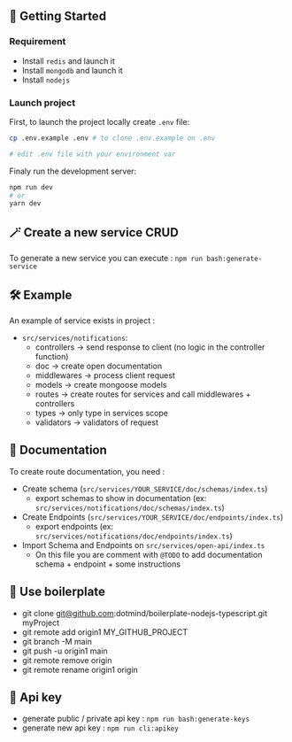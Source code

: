 ## 🚀 Getting Started
### Requirement

- Install `redis` and launch it
- Install `mongodb` and launch it
- Install `nodejs`


### Launch project

First, to launch the project locally create `.env` file:

```bash
cp .env.example .env # to clone .env.example on .env

# edit .env file with your environment var
```

Finaly run the development server:

```bash
npm run dev
# or
yarn dev
```

## 🪄 Create a new service CRUD

To generate a new service you can execute : `npm run bash:generate-service`

## 🛠 Example

An example of service exists in project :
- `src/services/notifications`:
  - controllers -> send response to client (no logic in the controller function)
  - doc -> create open documentation
  - middlewares -> process client request
  - models -> create mongoose models
  - routes -> create routes for services and call middlewares + controllers
  - types -> only type in services scope
  - validators -> validators of request

## 🚚 Documentation

To create route documentation, you need :
- Create schema (`src/services/YOUR_SERVICE/doc/schemas/index.ts`)
  - export schemas to show in documentation (ex: `src/services/notifications/doc/schemas/index.ts`)
- Create Endpoints (`src/services/YOUR_SERVICE/doc/endpoints/index.ts`)
  - export endpoints (ex: `src/services/notifications/doc/endpoints/index.ts`)
- Import Schema and Endpoints on `src/services/open-api/index.ts`
  - On this file you are comment with `@TODO` to add documentation schema + endpoint + some instructions

## 🎉 Use boilerplate
- git clone git@github.com:dotmind/boilerplate-nodejs-typescript.git myProject
- git remote add origin1 MY_GITHUB_PROJECT
- git branch -M main
- git push -u origin1 main
- git remote remove origin
- git remote rename origin1 origin

## 🔑 Api key
- generate public / private api key : `npm run bash:generate-keys`
- generate new api key : `npm run cli:apikey`
